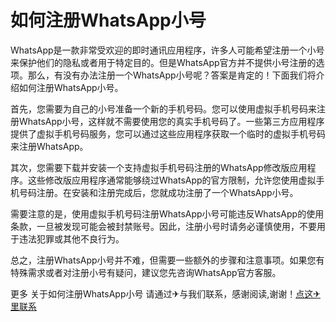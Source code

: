# 如何注册WhatsApp小号

WhatsApp是一款非常受欢迎的即时通讯应用程序，许多人可能希望注册一个小号来保护他们的隐私或者用于特定目的。但是WhatsApp官方并不提供小号注册的选项。那么，有没有办法注册一个WhatsApp小号呢？答案是肯定的！下面我们将介绍如何注册WhatsApp小号。

首先，您需要为自己的小号准备一个新的手机号码。您可以使用虚拟手机号码来注册WhatsApp小号，这样就不需要使用您的真实手机号码了。一些第三方应用程序提供了虚拟手机号码服务，您可以通过这些应用程序获取一个临时的虚拟手机号码来注册WhatsApp。

其次，您需要下载并安装一个支持虚拟手机号码注册的WhatsApp修改版应用程序。这些修改版应用程序通常能够绕过WhatsApp的官方限制，允许您使用虚拟手机号码注册。在安装和注册完成后，您就成功注册了一个WhatsApp小号。

需要注意的是，使用虚拟手机号码注册WhatsApp小号可能违反WhatsApp的使用条款，一旦被发现可能会被封禁账号。因此，注册小号时请务必谨慎使用，不要用于违法犯罪或其他不良行为。

总之，注册WhatsApp小号并不难，但需要一些额外的步骤和注意事项。如果您有特殊需求或者对注册小号有疑问，建议您先咨询WhatsApp官方客服。

更多 关于如何注册WhatsApp小号 请通过✈与我们联系，感谢阅读,谢谢！[点这✈里联系](https://add.k02.cc)